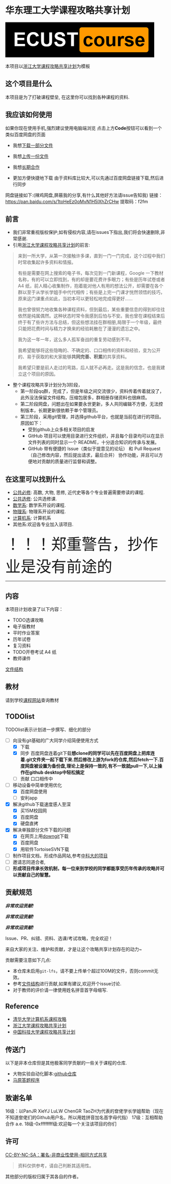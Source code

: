 

# 华东理工大学课程攻略共享计划

![1574474713395](readme.assets/1574474713395.png)

本项目以[浙江大学课程攻略共享计划](https://github.com/QSCTech/zju-icicles )为模板


## 这个项目是什么

本项目是为了打破课程壁垒, 在这里你可以找到各种课程的资料. 

## 我应该如何使用
如果你现在使用手机,强烈建议使用电脑端浏览
点击上方**Code**按钮可以看到一个类似百度网盘的页面

* 我想[下载一部分文件](./doc/下载一份文件.md)
* 我想[上传一份文件](./doc/上传一份文件.md)
* 我想[长期合作](./doc/长期合作.md)

* 更加方便快捷地下载
 由于资料库比较大,可以先通过百度网盘链接下载,然后进行同步

 网盘链接如下:(辣鸡网盘,屏蔽我的分享,有什么其他好方法请issue告知我)
链接：https://pan.baidu.com/s/1toHeEz0oMvN1H5lXhZrCHw 
提取码：f2fm 






## 前言

- 我们非常重视版权保护,如有侵权内容,请在issues下指出,我们将会快速删除,非常感谢.
- 引用[浙江大学课程攻略共享计划](https://github.com/QSCTech/zju-icicles )的前言:

> 来到一所大学，从第一次接触许多课，直到一门一门完成，这个过程中我们时常收集起许多资料和情报。
>
> 有些是需要在网上搜索的电子书，每次见到一门新课程，Google 一下教材名称，有的可以立即找到，有的却是要花费许多眼力；有些是历年试卷或者 A4 纸，前人精心收集制作，抱着能对他人有用的想法公开，却需要在各个群以至于从学长学姐手中代代相传；有些是上完一门课才恍然领悟的技巧，原来这门课重点如此，当初本可以更轻松地完成得更好……
>
> 我也曾很努力地收集各种课程资料，但到最后，某些重要信息的得到却往往依然是纯属偶然。这种状态时常令我感到后怕与不安。我也曾在课程结束后终于有了些许方法与总结，但这些想法挂在群相册,局限于一个年级，最终只能把花费时间与精力才换来的经验耗散在了漫漫的遗忘之中。
>
> 我为这一年一年，这么多人孤军奋战的重复劳动感到不平。
>
> 我希望能够将这些隐晦的、不确定的、口口相传的资料和经验，变为公开的、易于获取的和大家能够**共同完善、积累**的共享资料。
>
> 我希望只要是前人走过的弯路，后人就不必再走。这是我的信念，也是我建立这个项目的原因。

- 整个课程攻略共享计划分为3阶段，
  - 第一阶段qq群，完成了，但是年级之间交流很少，资料传着传着就没了，此外没法保留文件结构，压缩包居多，群相册存储资料也很麻烦。
  - 第二阶段网盘，问题出在如果要永世更新，多人共同编辑不方便，无法控制版本，长期更新很依赖于单个管理员。
  - 第三阶段，采用git管理，并选择github平台，也就是当前在进行的项目。原因如下：
      - 受到github上众多相关项目的启发
      - GitHub 项目可以使用目录进行文件组织，并且每个目录均可以在显示文件列表的同时显示一个 README，十分适合知识的传承与发展。
      - GitHub 带有便捷的 Issue（类似于提意见的论坛） 和 Pull Request（自己修改内容，然后提出请求，最后合并） 协作功能，并且可以方便地对贡献的质量进行监督和调整。
      
## 在这里可以找到什么

* [公共必修](./公共必修): 高数, 大物, 思修, 近代史等各个专业普遍需要修读的课程.
* [公共选修](./公共选修): 公共选修课.
* [数学系](./数学系): 数学系开设的课程.
* [物理系](./物理系): 物理系开设的课程.
* [计算机系](./信息科学与工程学院): 计算机系
* 其他系:欢迎各专业加入该项目.

<font size="12">！！！郑重警告，抄作业是没有前途的</font> 

****

## 内容

本项目计划收录了以下内容：

- TODO选课攻略
- 电子版教材
- 平时作业答案
- 历年试卷
- 复习资料
- TODO开卷考试 A4 纸
- 教师课件



[文件结构](./文件结构.md)

## 教材
请到学校[课程网站](http://e-learning.ecust.edu.cn/Portal/CC#Index)查询教材

## TODOlist 
TODOlist表示计划进一步撰写、细化的部分
- [ ] 向没有git基础的广大同学介绍简便使用方式
    - [x] 下载
    - [X] 同步 百度网盘连着git下载**想clone的同学可以先在百度网盘上把库连着.git文件夹一起下载下来.然后修改上游为fork的仓库,然后fetch一下.百度网盘被设置为备份盘,理论上是保持一致的,有不一致就pull一下,以上操作在github desktop中轻松搞定**
    - [ ] 贡献 口口相传中
- [ ] 移动设备中简单使用优化
    - [x] 百度网盘使用
    - [ ] 安利app
- [x] 解决github下载速度感人至深 
    - [x] 买15M校园网
    - [x] 百度网盘
    - [x] 硬盘直拷
- [x] 解决单独部分文件下载的问题
    - [x] 在网页上用[downgit](http://zhoudaxiaa.gitee.io/downgit/#/home)下载
    - [x] 百度网盘
    - [x] 用软件TortoiseSVN下载
- [ ] 制作项目文档，形成作品网站,参考[中科大的项目](https://ustc-resource.github.io/USTC-Course/)
- [ ] 邀请志同道合者,
- [ ] **形成项目传承长效机制，每一位来到学校的同学都能享受历年传承的攻略并可以贡献自己的智慧。**

## 贡献规范

***非常欢迎贡献!***

***非常欢迎贡献!***

***非常欢迎贡献!***

Issue、PR、纠错、资料、选课/考试攻略，完全欢迎！

来自大家的关注、维护和贡献，才是让这个攻略共享计划存在的动力~

贡献需要注意如下几点:

- 本仓库未启用`git-lfs`，请不要上传单个超过100M的文件，否则commit无效。
- 参考[文件结构](./doc/文件结构.md)进行贡献,如果有建议,欢迎开个issue讨论.
- 对于教师的评价请一律使用姓名拼音首字母缩写.

## Reference

* [清华大学计算机系课程攻略](https://github.com/PKUanonym/REKCARC-TSC-UHT)
* [浙江大学课程攻略共享计划](https://github.com/QSCTech/zju-icicles )
* [中国科技大学课程攻略共享计划](https://ustc-resource.github.io/USTC-Course/)

## 传送门

以下是非本仓库但是其他极客同学贡献的一些关于课程的仓库.

* 大物实验自动化脚本:[github仓库](https://github.com/ff6757442/experiment_kit)
* [马原答题程序](https://github.com/YifeiYang210/2020ecustMAYUAN)

## 致谢名单
16级：以PanJR XieYJ LuLW ChenGR TaoZH为代表的奆佬学长学姐帮助（现在不知道奆佬们的Github用户名，所以用姓拼音加名首字母代指）
17级：互相帮助合作 a.e.
18级-0xffffffff级:欢迎每一个关注该项目的你们

## 许可

[CC-BY-NC-SA：署名-非商业性使用-相同方式共享](https://creativecommons.org/licenses/by-nc-sa/4.0/deed.zh)

> 资料仅供参考，请自己判断其适用性。

其他部分的版权归属于其各自的作者。

